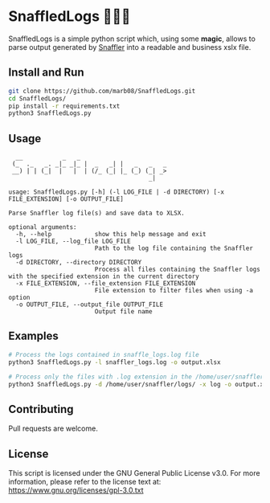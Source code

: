 # SnaffledLogs 🧙‍♂️📝
SnaffledLogs is a simple python script which, using some **magic**, allows to parse output generated by [Snaffler](https://github.com/SnaffCon/Snaffler) into a readable and business xslx file.

## Install and Run
```bash
git clone https://github.com/marb08/SnaffledLogs.git
cd SnaffledLogs/
pip install -r requirements.txt
python3 SnaffledLogs.py
```

## Usage
```
  __           _   _                         
 (_  ._   _. _|_ _|_ |  _   _| |   _   _   _ 
 __) | | (_|  |   |  | (/_ (_| |_ (_) (_| _> 
                                       _|                        

usage: SnaffledLogs.py [-h] (-l LOG_FILE | -d DIRECTORY) [-x FILE_EXTENSION] [-o OUTPUT_FILE]

Parse Snaffler log file(s) and save data to XLSX.

optional arguments:
  -h, --help            show this help message and exit
  -l LOG_FILE, --log_file LOG_FILE
                        Path to the log file containing the Snaffler logs
  -d DIRECTORY, --directory DIRECTORY
                        Process all files containing the Snaffler logs with the specified extension in the current directory
  -x FILE_EXTENSION, --file_extension FILE_EXTENSION
                        File extension to filter files when using -a option
  -o OUTPUT_FILE, --output_file OUTPUT_FILE
                        Output file name
```
## Examples
```bash
# Process the logs contained in snaffle_logs.log file
python3 SnaffledLogs.py -l snaffler_logs.log -o output.xlsx

# Process only the files with .log extension in the /home/user/snaffler/logs/ directory
python3 SnaffledLogs.py -d /home/user/snaffler/logs/ -x log -o output.xlsx
```
## Contributing
Pull requests are welcome.

## License
This script is licensed under the GNU General Public License v3.0.
For more information, please refer to the license text at: https://www.gnu.org/licenses/gpl-3.0.txt
